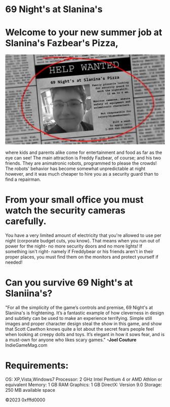 # 69 Night's at Slanina's

# Welcome to your new summer job at Slanina's Fazbear's Pizza,
![69 Night's at Slanina's](newspaper.png)

where kids and parents alike come for entertainment and food as far as the eye can see! The main attraction is Freddy Fazbear, of course; and his two friends. They are animatronic robots, programmed to please the crowds! The robots' behavior has become somewhat unpredictable at night however, and it was much cheaper to hire you as a security guard than to find a repairman.


# From your small office you must watch the security cameras carefully.
You have a very limited amount of electricity that you're allowed to use per night (corporate budget cuts, you know). That means when you run out of power for the night- no more security doors and no more lights! If something isn't right- namely if Freddybear or his friends aren't in their proper places, you must find them on the monitors and protect yourself if needed!

# Can you survive 69 Night's at Slaniina's?

"For all the simplicity of the game’s controls and premise, 69 Night's at Slaniina's is frightening. It’s a fantastic example of how cleverness in design and subtlety can be used to make an experience terrifying. Simple still images and proper character design steal the show in this game, and show that Scott Cawthon knows quite a lot about the secret fears people feel when looking at creepy dolls and toys. It’s elegant in how it sows fear, and is a must-own for anyone who likes scary games." **-Joel Couture** IndieGameMag.com

# Requirements:

OS: XP,Vista,Windows7
Processor: 2 GHz Intel Pentium 4 or AMD Athlon or equivalent
Memory: 1 GB RAM
Graphics: 1 GB
DirectX: Version 9.0
Storage: 250 MB available space


©2023 0xfffd0000
